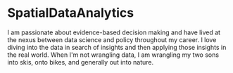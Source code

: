 # SpatialDataAnalytics
I am passionate about evidence-based decision making and have lived at the nexus between data science and policy throughout my career. I love diving into the data in search of insights and then applying those insights in the real world. When I'm not wrangling data, I am wrangling my two sons into skis, onto bikes, and generally out into nature. 
